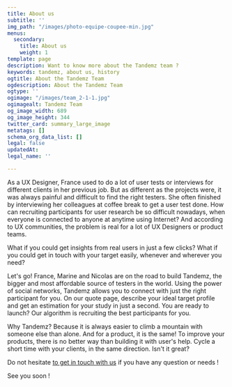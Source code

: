 ```yaml
---
title: About us
subtitle: ''
img_path: "/images/photo-equipe-coupee-min.jpg"
menus:
  secondary:
    title: About us
    weight: 1
template: page
description: Want to know more about the Tandemz team ?
keywords: tandemz, about us, history
ogtitle: About the Tandemz Team
ogdescription: About the Tandemz Team
ogtype: ''
ogimage: "/images/team_2-1-1.jpg"
ogimagealt: Tandemz Team
og_image_width: 689
og_image_height: 344
twitter_card: summary_large_image
metatags: []
schema_org_data_list: []
legal: false
updatedAt: 
legal_name: ''

---
```

As a UX Designer, France used to do a lot of user tests or interviews for different clients in her previous job. But as different as the projects were, it was always painful and difficult to find the right testers. She often finished by interviewing her colleagues at coffee break to get a user test done. How can recruiting participants for user research be so difficult nowadays, when everyone is connected to anyone at anytime using Internet? And according to UX communities, the problem is real for a lot of UX Designers or product teams.

What if you could get insights from real users in just a few clicks? What if you could get in touch with your target easily, whenever and wherever you need?

Let's go! France, Marine and Nicolas are on the road to build Tandemz, the bigger and most affordable source of testers in the world. Using the power of social networks, Tandemz allows you to connect with just the right participant for you. On our quote page, describe your ideal target profile and get an estimation for your study in just a second. You are ready to launch? Our algorithm is recruiting the best participants for you.

Why Tandemz? Because it is always easier to climb a mountain with someone else than alone. And for a product, it is the same! To improve your products, there is no better way than building it with user's help. Cycle a short time with your clients, in the same direction. Isn't it great?

Do not hesitate [to get in touch with us](/contact "Get in touch with Tandemz team") if you have any question or needs !

See you soon !